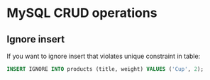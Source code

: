 # MySQL CRUD operations

## Ignore insert

If you want to ignore insert that violates unique constraint in table:

```sql
INSERT IGNORE INTO products (title, weight) VALUES ('Cup', 2);
```
